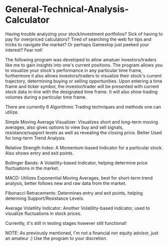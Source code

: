# General-Technical-Analysis-Calculator
Having trouble analyzing your stock/investment portfolios?
Sick of having to pay for overpriced calculators?
Tired of searching the web for tips and tricks to navigate the market?
Or perhaps Gamestop just peeked your interest?
Fear not!

The following program was developed to allow amatuer investors/traders like me to gain insights into one's current
positions. The program allows you to visualize your stock's performance in any particular time frame, furthermore
it also allows investors/traders to visualize their stock's current trajectory, determining buying or selling
opportunities.
Upon entering a time frame and ticker symbol, the investor/trader will be presented with current stock data in-line
with the designated time frame. It will also show trading volumes during a particular time frame.

There are currently 6 Algorithmic Trading techniques and methods one can utilize.

  Simple Moving Average Visualizer: Visualizes short and long-term moving averages, also gives options to view buy
  and sell signals, resistance/support levels as well as revealing the closing price. Better Used for long-term
  Trend Analysis

  Relative Strength Index: A Momentum-based Indicator for a particular stock. Also shows entry and exit points.

  Bollinger Bands: A Volatility-based Indicator, helping determine price fluctuations in the market.

  MACD: Utilizes Exponential Moving Averages, best for short-term trend analysis, better follows new and raw data from
  the market.

  Fibonacci Retracements: Determines entry and exit points, helping determing Support/Resistance Levels.

  Average Volatility Indicator: Another Volatility-based indicator, used to visualize fluctuations in stock prices.

Currently, it's still in testing stages however still functional!

NOTE: As previously mentioned, I'm not a financial nor equity advisor, just an amateur :) Use the program to your discretion.
